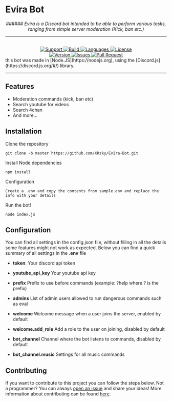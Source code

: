 # Evira Bot
<div align="center">
###### <i>Evira is a Discord bot intended to be able to perform various tasks, ranging from simple server moderation (Kick, ban etc.)</i>

---

<br>
<a href="https://discord.gg/GG69j8w"> 
    <img src="https://img.shields.io/discord/439323863139090434.svg?colorB=7289da&logo=discord&logoColor=white&label=Support&style=for-the-badge" alt="Support">
</a>
<a href="https://travis-ci.com/xrzky/Evira-Bot">
    <img src="https://img.shields.io/travis/com/xrzky/Evira-Bot.svg?style=for-the-badge" alt="Build">
</a>
<a href="https://github.com/xrzky/Evira-Bot">
    <img src="https://img.shields.io/github/languages/top/xrzky/Evira-Bot.svg?colorB=f0db4f&style=for-the-badge" alt="Languages">
</a>
<a href="https://github.com/xrzky/Evira-Bot/blob/master/LICENSE">
    <img src="https://img.shields.io/github/license/XRzky/Evira-Bot?color=blue&style=for-the-badge" alt="License">
</a>
<br>
<a href="https://github.com/xrzky/Evira-Bot">
    <img src="https://img.shields.io/github/package-json/v/xrzky/Evira-Bot.svg?colorB=Orange&style=for-the-badge" alt="Version">
</a>
<a href="https://github.com/xrzky/Evira-Bot/issues">
    <img src="https://img.shields.io/github/issues/xrzky/Evira-Bot.svg?style=for-the-badge&colorB=37f149" alt="Issues">
</a>
<a href="https://github.com/xrzky/Evira-Bot/pulls">
    <img src="https://img.shields.io/github/issues-pr/xrzky/Evira-Bot.svg?style=for-the-badge&colorB=37f149" alt="Pull Request">
</a>
</div>
this bot was made in [Node.JS](https://nodejs.org), using the [Discord.js](https://discord.js.org/#/) library.

---

## Features
- Moderation commands (kick, ban etc)
- Search youtube for videos
- Search 4chan
- And more...

## Installation
Clone the repository
```
git clone -b master https://github.com/XRzky/Evira-Bot.git
```
Install Node dependencies
```
npm install
```
Configuration
```
Create a .env and copy the contents from sample.env and replace the info with your details
```
Run the bot!
```
node index.js
```

## Configuration
You can find all settings in the config.json file, without filling in all the details some features might not work as expected. Below you can find a quick summary of all settings in the **.env** file

- **token**: Your discord api token
- **youtube_api_key** Your youtube api key
- **prefix** Prefix to use before commands (example: ?help where ? is the prefix)

- **admins** List of admin users allowed to run dangerous commands such as eval
- **welcome** Welcome message when a user joins the server, enabled by default
- **welcome.add_role** Add a role to the user on joining, disabled by default

- **bot_channel** Channel where the bot listens to commands, disabled by default
- **bot_channel.music** Settings for all music commands

## Contributing
If you want to contribute to this project you can follow the steps below.
Not a programmer? You can always [open an issue](https://github.com/xrzky/Evira-Bot/issues/new) and share your ideas!
More information about contributing can be found [here](.github/CONTRIBUTING.md).

